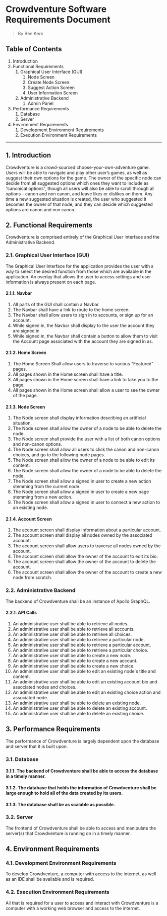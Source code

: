 # Crowdventure Software Requirements Document

> By Ben Kern

## Table of Contents

1. Introduction
2. Functional Requirements
   1. Graphical User Interface (GUI)
      1. Node Screen
      2. Create Node Screen
      3. Suggest Action Screen
      4. User Information Screen
   2. Administrative Backend
      1. Admin Panel
3. Performance Requirements
   1. Database
   2. Server
4. Environment Requirements
   1. Development Environment Requirements
   2. Execution Environment Requirements

---

## 1. Introduction

Crowdventure is a crowd-sourced choose-your-own-adventure game. Users will be able to navigate and play other user’s games, as well as suggest their own options for the game. The owner of the specific node can decide from all suggested options which ones they want to include as “canonical options”, though all users will also be able to scroll through all options - canon and non canon, and leave likes or dislikes on them. Any time a new suggested situation is created, the user who suggested it becomes the owner of that node, and they can decide which suggested options are canon and non canon.

## 2. Functional Requirements

Crowdventure is comprised entirely of the Graphical User Interface and the Administrative Backend.

### 2.1. Graphical User Interface (GUI)

The Graphical User Interface for the application provides the user with a way to select the desired function from those which are available in the application. An overlay that allows the user to access settings and user information is always present on each page.

#### 2.1.1. Navbar

1. All parts of the GUI shall contain a Navbar.
2. The Navbar shall have a link to route to the home screen.
3. The Navbar shall allow users to sign in to accounts, or sign up for an account.
4. While signed in, the Navbar shall display to the user the account they are signed in
5. While signed in, the Navbar shall contain a button to allow them to visit the Account page associated with the account they are signed in as.

#### 2.1.2. Home Screen

1. The Home Screen Shall allow users to traverse to various "Featured" pages.
2. All pages shown in the Home screen shall have a title.
3. All pages shown in the Home screen shall have a link to take you to the page.
4. All pages shown in the Home screen shall allow a user to see the owner of the page.

#### 2.1.3. Node Screen

1. The Node screen shall display information describing an artificial situation.
2. The Node screen shall allow the owner of a node to be able to delete the node.
3. The Node screen shall provide the user with a list of both canon options and non-canon options.
4. The Node screen shall allow all users to click the canon and non-canon choices, and go to the following node pages.
5. The Node screen shall allow the owner of a node to be able to edit its content.
6. The Node screen shall allow the owner of a node to be able to delete the node.
7. The Node screen shall allow a signed in user to create a new action stemming from the current node.
8. The Node screen shall allow a signed in user to create a new page stemming from a new action.
9. The Node screen shall allow a signed in user to connect a new action to an existing node.

#### 2.1.4. Account Screen

1. The account screen shall display information about a particular account.
2. The account screen shall display all nodes owned by the associated account.
3. The account screen shall allow users to traverse all nodes owned by the account.
4. The account screen shall allow the owner of the account to edit its bio.
5. The account screen shall allow the owner of the account to delete the account.
6. The account screen shall allow the owner of the account to create a new node from scratch.

### 2.2. Administrative Backend

The backend of Crowdventure shall be an instance of Apollo GraphQL.

#### 2.2.1. API Calls

1. An administrative user shall be able to retrieve all nodes.
1. An administrative user shall be able to retrieve all accounts.
1. An administrative user shall be able to retrieve all choices.
1. An administrative user shall be able to retrieve a particular node.
1. An administrative user shall be able to retrieve a particular account.
1. An administrative user shall be able to retrieve a particular choice.
1. An administrative user shall be able to create a new node.
1. An administrative user shall be able to create a new account.
1. An administrative user shall be able to create a new choice.
1. An administrative user shall be able to edit an existing node's title and content.
1. An administrative user shall be able to edit an existing account bio and associated nodes and choices.
1. An administrative user shall be able to edit an existing choice action and associated node.
1. An administrative user shall be able to delete an existing node.
1. An administrative user shall be able to delete an existing account.
1. An administrative user shall be able to delete an existing choice.

## 3. Performance Requirements

The performance of Crowdventure is largely dependent upon the database and server that it is built upon.

### 3.1. Database

#### 3.1.1. The backend of Crowdventure shall be able to access the database in a timely manner.

#### 3.1.2. The database that holds the information of Crowdventure shall be large enough to hold all of the data created by its users.

#### 3.1.3. The database shall be as scalable as possible.

### 3.2. Server

The frontend of Crowdventure shall be able to access and manipulate the server(s) that Crowdventure is running on in a timely manner.

## 4. Environment Requirements

### 4.1. Development Environment Requirements

To develop Crowdventure, a computer with access to the internet, as well as an IDE shall be available and is required.

### 4.2. Execution Environment Requirements

All that is required for a user to access and interact with Crowdventure is a computer with a working web browser and access to the internet.
